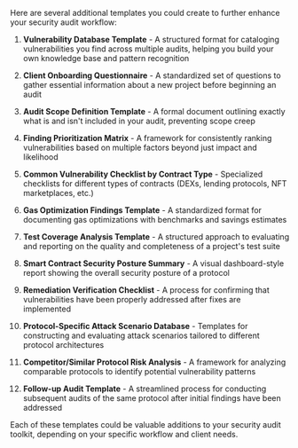 Here are several additional templates you could create to further enhance your security audit workflow:

1. **Vulnerability Database Template** - A structured format for cataloging vulnerabilities you find across multiple audits, helping you build your own knowledge base and pattern recognition

2. **Client Onboarding Questionnaire** - A standardized set of questions to gather essential information about a new project before beginning an audit

3. **Audit Scope Definition Template** - A formal document outlining exactly what is and isn't included in your audit, preventing scope creep

4. **Finding Prioritization Matrix** - A framework for consistently ranking vulnerabilities based on multiple factors beyond just impact and likelihood

5. **Common Vulnerability Checklist by Contract Type** - Specialized checklists for different types of contracts (DEXs, lending protocols, NFT marketplaces, etc.)

6. **Gas Optimization Findings Template** - A standardized format for documenting gas optimizations with benchmarks and savings estimates

7. **Test Coverage Analysis Template** - A structured approach to evaluating and reporting on the quality and completeness of a project's test suite

8. **Smart Contract Security Posture Summary** - A visual dashboard-style report showing the overall security posture of a protocol

9. **Remediation Verification Checklist** - A process for confirming that vulnerabilities have been properly addressed after fixes are implemented

10. **Protocol-Specific Attack Scenario Database** - Templates for constructing and evaluating attack scenarios tailored to different protocol architectures

11. **Competitor/Similar Protocol Risk Analysis** - A framework for analyzing comparable protocols to identify potential vulnerability patterns

12. **Follow-up Audit Template** - A streamlined process for conducting subsequent audits of the same protocol after initial findings have been addressed

Each of these templates could be valuable additions to your security audit toolkit, depending on your specific workflow and client needs.
